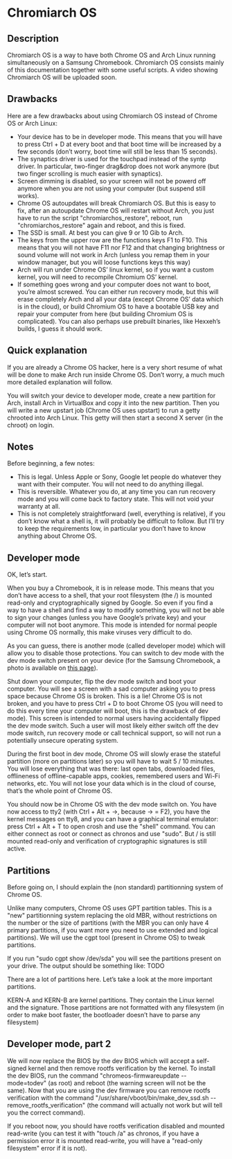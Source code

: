 Chromiarch OS
=============

Description
-----------

Chromiarch OS is a way to have both Chrome OS and Arch Linux running simultaneously on
a Samsung Chromebook. Chromiarch OS consists mainly of this documentation together with
some useful scripts.
A video showing Chromiarch OS will be uploaded soon.

Drawbacks
---------

Here are a few drawbacks about using Chromiarch OS instead of Chrome OS or Arch Linux:

* Your device has to be in developer mode. This means that you will have to press Ctrl + D
at every boot and that boot time will be increased by a few seconds (don’t worry, boot
time will still be less than 15 seconds).
* The synaptics driver is used for the touchpad instead of the syntp driver. In
particular, two-finger drag&drop does not work anymore (but two finger scrolling is much
easier with synaptics).
* Screen dimming is disabled, so your screen will not be powerd off anymore when you are
not using your computer (but suspend still works).
* Chrome OS autoupdates will break Chromiarch OS. But this is easy to fix, after an
autoupdate Chrome OS will restart without Arch, you just have to run the script
"chromiarchos_restore", reboot, run "chromiarchos_restore" again and reboot, and this is
fixed.
* The SSD is small. At best you can give 9 or 10 Gib to Arch.
* The keys from the upper row are the functions keys F1 to F10. This means that you will
not have F11 nor F12 and that changing brightness or sound volume will not work in Arch
(unless you remap them in your window manager, but you will loose functions keys this way)
* Arch will run under Chrome OS’ linux kernel, so if you want a custom kernel, you will
need to recompile Chromium OS’ kernel.
* If something goes wrong and your computer does not want to boot, you’re almost screwed.
You can either run recovery mode, but this will erase completely Arch and all your data
(except Chrome OS’ data which is in the cloud), or build Chromium OS to have a bootable
USB key and repair your computer from here (but building Chromium OS is complicated).
You can also perhaps use prebuilt binaries, like Hexxeh’s builds, I guess it should work.

Quick explanation
-----------------

If you are already a Chrome OS hacker, here is a very short resume of what will be done to
make Arch run inside Chrome OS. Don’t worry, a much much more detailed explanation will
follow.

You will switch your device to developer mode, create a new partition for Arch, install
Arch in VirtualBox and copy it into the new partition. Then you will write a new upstart
job (Chrome OS uses upstart) to run a getty chrooted into Arch Linux. This getty will
then start a second X server (in the chroot) on login.

Notes
-----

Before beginning, a few notes:

* This is legal. Unless Apple or Sony, Google let people do whatever they want with their
computer. You will not need to do anything illegal.
* This is reversible. Whatever you do, at any time you can run recovery mode and you will
come back to factory state. This will not void your warranty at all.
* This is not completely straightforward (well, everything is relative), if you don’t know
what a shell is, it will probably be difficult to follow. But I’ll try to keep the
requirements low, in particular you don’t have to know anything about Chrome OS.

Developer mode
--------------

OK, let’s start.

When you buy a Chromebook, it is in release mode. This means that you don’t have access to
a shell, that your root filesystem (the /) is mounted read-only and cryptographically
signed by Google. So even if you find a way to have a shell and find a way to modify
something, you will not be able to sign your changes (unless you have Google’s private
key) and your computer will not boot anymore. This mode is intended for normal people
using Chrome OS normally, this make viruses very difficult to do.

As you can guess, there is another mode (called developer mode) which will allow you to
disable those protections. You can switch to dev mode with the dev mode switch present on
your device (for the Samsung Chromebook, a photo is available on [this page](TODO)).

Shut down your computer, flip the dev mode switch and boot your computer. You will see a
screen with a sad computer asking you to press space because Chrome OS is broken. This is
a lie! Chrome OS is not broken, and you have to press Ctrl + D to boot Chrome OS (you will
need to do this every time your computer will boot, this is the drawback of dev mode).
This screen is intended to normal users having accidentally flipped the dev mode switch.
Such a user will most likely either switch off the dev mode switch, run recovery mode or
call technical support, so will not run a potentially unsecure operating system.

During the first boot in dev mode, Chrome OS will slowly erase the stateful partition
(more on partitions later) so you will have to wait 5 / 10 minutes. You will lose
everything that was there: last open tabs, downloaded files, offlineness of
offline-capable apps, cookies, remembered users and Wi-Fi networks, etc. You will not lose
your data which is in the cloud of course, that’s the whole point of Chrome OS.

You should now be in Chrome OS with the dev mode switch on. You have now access to tty2
(with Ctrl + Alt + ->, because -> = F2), you have the kernel messages on tty8, and you can
have a graphical terminal emulator: press Ctrl + Alt + T to open crosh and use the "shell"
command. You can either connect as root or connect as chronos and use "sudo". But / is
still mounted read-only and verification of cryptographic signatures is still active.

Partitions
----------

Before going on, I should explain the (non standard) partitionning system of Chrome OS.

Unlike many computers, Chrome OS uses GPT partition tables. This is a "new" partitionning
system replacing the old MBR, without restrictions on the number or the size of partitions
(with the MBR you can only have 4 primary partitions, if you want more you need to use
extended and logical partitions). We will use the cgpt tool (present in Chrome OS) to
tweak partitions.

If you run "sudo cgpt show /dev/sda" you will see the partitions present on your drive.
The output should be something like:
TODO

There are a lot of partitions here. Let’s take a look at the more important partitions.

KERN-A and KERN-B are kernel partitions. They contain the Linux kernel and the signature.
Those partitions are not formatted with any filesystem (in order to make boot faster, the
bootloader doesn’t have to parse any filesystem)

Developer mode, part 2
----------------------

We will now replace the BIOS by the dev BIOS which will accept a self-signed kernel and
then remove rootfs verification by the kernel. To install the dev BIOS, run the command
"chromeos-firmwareupdate --mode=todev" (as root) and reboot (the warning screen will not
be the same). Now that you are using the dev firmware you can remove rootfs verification
with the command "/usr/share/vboot/bin/make_dev_ssd.sh --remove_rootfs_verification" (the
command will actually not work but will tell you the correct command).

If you reboot now, you should have rootfs verification disabled and mounted read-write
(you can test it with "touch /a" as chronos, if you have a permission error it is mounted
read-write, you will have a "read-only filesystem" error if it is not).

